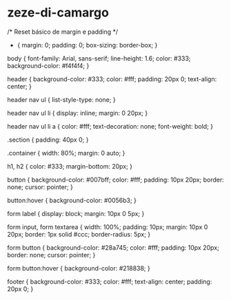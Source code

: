 # zeze-di-camargo
/* Reset básico de margin e padding */
* {
    margin: 0;
    padding: 0;
    box-sizing: border-box;
}

body {
    font-family: Arial, sans-serif;
    line-height: 1.6;
    color: #333;
    background-color: #f4f4f4;
}

header {
    background-color: #333;
    color: #fff;
    padding: 20px 0;
    text-align: center;
}

header nav ul {
    list-style-type: none;
}

header nav ul li {
    display: inline;
    margin: 0 20px;
}

header nav ul li a {
    color: #fff;
    text-decoration: none;
    font-weight: bold;
}

.section {
    padding: 40px 0;
}

.container {
    width: 80%;
    margin: 0 auto;
}

h1, h2 {
    color: #333;
    margin-bottom: 20px;
}

button {
    background-color: #007bff;
    color: #fff;
    padding: 10px 20px;
    border: none;
    cursor: pointer;
}

button:hover {
    background-color: #0056b3;
}

form label {
    display: block;
    margin: 10px 0 5px;
}

form input, form textarea {
    width: 100%;
    padding: 10px;
    margin: 10px 0 20px;
    border: 1px solid #ccc;
    border-radius: 5px;
}

form button {
    background-color: #28a745;
    color: #fff;
    padding: 10px 20px;
    border: none;
    cursor: pointer;
}

form button:hover {
    background-color: #218838;
}

footer {
    background-color: #333;
    color: #fff;
    text-align: center;
    padding: 20px 0;
}

